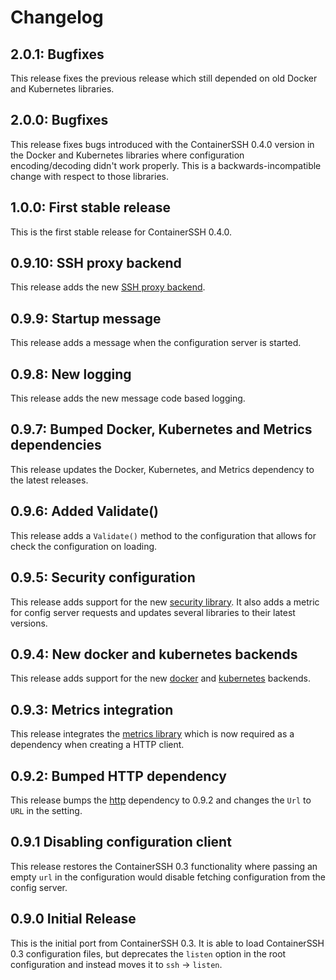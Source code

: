 # Changelog

## 2.0.1: Bugfixes

This release fixes the previous release which still depended on old Docker and Kubernetes libraries.

## 2.0.0: Bugfixes

This release fixes bugs introduced with the ContainerSSH 0.4.0 version in the Docker and Kubernetes libraries where configuration encoding/decoding didn't work properly. This is a backwards-incompatible change with respect to those libraries.

## 1.0.0: First stable release

This is the first stable release for ContainerSSH 0.4.0.

## 0.9.10: SSH proxy backend

This release adds the new [SSH proxy backend](https://github.com/containerssh/sshproxy).

## 0.9.9: Startup message

This release adds a message when the configuration server is started.

## 0.9.8: New logging

This release adds the new message code based logging.

## 0.9.7: Bumped Docker, Kubernetes and Metrics dependencies

This release updates the Docker, Kubernetes, and Metrics dependency to the latest releases.

## 0.9.6: Added Validate()

This release adds a `Validate()` method to the configuration that allows for check the configuration on loading.

## 0.9.5: Security configuration

This release adds support for the new [security library](https://github.com/containerssh/security). It also adds a metric for config server requests and updates several libraries to their latest versions.

## 0.9.4: New docker and kubernetes backends

This release adds support for the new [docker](https://github.com/containerssh/docker) and [kubernetes](https://github.com/containerssh/kubernetes) backends.

## 0.9.3: Metrics integration

This release integrates the [metrics library](https://github.com/containerssh/metrics) which is now required as a dependency when creating a HTTP client.

## 0.9.2: Bumped HTTP dependency

This release bumps the [http](https://github.com/containerssh/http) dependency to 0.9.2 and changes the `Url` to `URL` in the setting.

## 0.9.1 Disabling configuration client

This release restores the ContainerSSH 0.3 functionality where passing an empty `url` in the configuration would disable fetching configuration from the config server.

## 0.9.0 Initial Release

This is the initial port from ContainerSSH 0.3. It is able to load ContainerSSH 0.3 configuration files, but deprecates the `listen` option in the root configuration and instead moves it to `ssh` → `listen`.